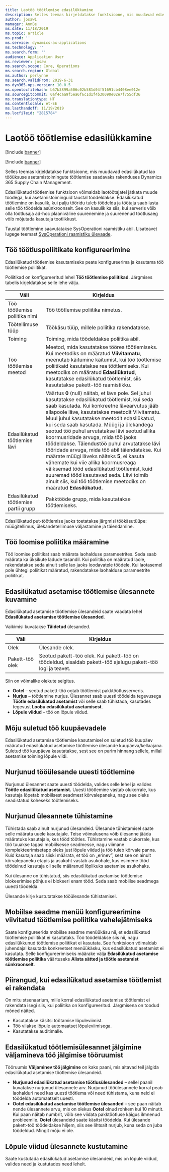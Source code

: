 ```yaml
---
title: Laotöö töötlemise edasilükkamine
description: Selles teemas kirjeldatakse funktsioone, mis muudavad edasilükatud lao tööüksuse toimingute töötlemise saadavaks rakenduses  Dynamics 365 Supply Chain Management.
author: josaw1
manager: AnnBe
ms.date: 11/18/2019
ms.topic: article
ms.prod: ''
ms.service: dynamics-ax-applications
ms.technology: ''
ms.search.form: ''
audience: Application User
ms.reviewer: josaw
ms.search.scope: Core, Operations
ms.search.region: Global
ms.author: perlynne
ms.search.validFrom: 2019-6-31
ms.dyn365.ops.version: 10.0.5
ms.openlocfilehash: b67b3899a506c02b581d04f51691cb4408ee012e
ms.sourcegitcommit: 0af4caa9f5ea6f6c1d1f4b30090e02e7f755df36
ms.translationtype: HT
ms.contentlocale: et-EE
ms.lasthandoff: 11/19/2019
ms.locfileid: "2815784"
---
```

# <a name="deferred-processing-of-warehouse-work"></a>Laotöö töötlemise edasilükkamine

[!include [banner](../includes/banner.md)]

[!include [banner](../includes/pivate-preview-banner.md)]

Selles teemas kirjeldatakse funktsioone, mis muudavad edasilükatud lao tööüksuse asetamistoimingute töötlemise saadavaks rakenduses Dynamics 365 Supply Chain Management.

Edasilükatud töötlemise funktsioon võimaldab laotöötajatel jätkata muude töödega, kui asetamistoiminguid taustal töödeldakse. Edasilükatud töötlemine on kasulik, kui palju tööridu tuleb töödelda ja töötaja saab lasta selle töö töödelda asünkroonselt. See on kasulik ka siis, kui serveris võib olla töötlusaja ad-hoc plaaniväline suurenemine ja suurenenud töötlusaeg võib mõjutada kasutaja tootlikkust.

Taustal töötlemine saavutatakse SysOperationi raamistiku abil. Lisateavet lugege teemast [SysOperationi raamistiku ülevaade](https://docs.microsoft.com/dynamicsax-2012/developer/sysoperation-framework-overview).

## <a name="configuring-the-work-processing-policies"></a>Töö töötluspoliitikate konfigureerimine

Edasilükatud töötlemise kasutamiseks peate konfigureerima ja kasutama töö töötlemise poliitikat.

Poliitikad on konfigureeritud lehel **Töö töötlemise poliitikad**. Järgmises tabelis kirjeldatakse selle lehe välju.

| Väli                           | Kirjeldus |
|---------------------------------|-------------|
| Töö töötlemise poliitika nimi     | Töö töötlemise poliitika nimetus. |
| Töötellimuse tüüp                 | Töökäsu tüüp, millele poliitika rakendatakse. |
| Toiming                       | Toiming, mida töödeldakse poliitika abil. |
| Töö töötlemise meetod          | Meetod, mida kasutatakse töörea töötlemiseks. Kui meetodiks on määratud **Viivitamatu**, meenutab käitumine käitumist, kui töö töötlemise poliitikaid kasutatakse rea töötlemiseks. Kui meetodiks on määratud **Edasilükatud**, kasutatakse edasilükatud töötlemist, siis kasutatakse pakett-töö raamistikku. |
| Edasilükatud töötlemise lävi   | Väärtus **0** (null) näitab, et läve pole. Sel juhul kasutatakse edasilükatud töötlemist, kui seda saab kasutada. Kui konkreetne lävearvutus jääb allapoole läve, kasutatakse meetodit Viivitamatu. Muul juhul kasutatakse meetodit edasilükatud, kui seda saab kasutada. Müügi ja ülekandega seotud töö puhul arvutatakse lävi seotud allika koormusridade arvuga, mida töö jaoks töödeldakse. Täiendustöö puhul arvutatakse lävi tööridade arvuga, mida töö abil täiendatakse. Kui määrate müügi läveks näiteks **5**, ei kasuta vähemate kui viie allika koormusreaga väiksemad tööd edasilükatud töötlemist, kuid suuremad tööd kasutavad seda. Lävi toimib ainult siis, kui töö töötlemise meetodiks on määratud **Edasilükatud.** |
| Edasilükatud töötlemise partii grupp |Pakktööde grupp, mida kasutatakse töötlemiseks. |

Edasilükatud put-töötlemise jaoks toetatakse järgmisi töökäsutüüpe: müügitellimus, ülekandetellimuse väljastamine ja täiendamine.

## <a name="assigning-the-work-creation-policy"></a>Töö loomise poliitika määramine

Töö loomise poliitikat saab määrata laohalduse parameetrites. Seda saab määrata ka üksikute ladude tasandil. Kui poliitika on määratud laole, rakendatakse seda ainult selle lao jaoks loodavatele töödele. Kui laotasemel pole ühtegi poliitikat määratud, rakendatakse laohalduse parameetrite poliitikat.

## <a name="viewing-the-deferred-put-processing-tasks"></a>Edasilükatud asetamise töötlemise ülesannete kuvamine

Edasilükatud asetamise töötlemise ülesandeid saate vaadata lehel **Edasilükatud asetamise töötlemise ülesanded**.

Vaikimisi kuvatakse **Täidetud** ülesanded.

| Väli            | Kirjeldus |
|------------------|-------------|
| Olek           | Ülesande olek. |
| Pakett-töö olek | Seotud pakett-töö olek. Kui pakett-töö on töödeldud, sisaldab pakett-töö ajalugu pakett-töö logi ja teavet. |

Siin on võimalike olekute selgitus.

- **Ootel** – seotud pakett-töö ootab töötlemist pakktöötlusserveris.
- **Nurjus** – töötlemine nurjus. Ülesannet saab uuesti töödelda tegevusega  **Töötle edasilükatud asetamist** või selle saab tühistada, kasutades tegevust **Loobu edasilükatud asetamisest**.
- **Lõpule viidud** – töö on lõpule viidud.

## <a name="impact-on-closed-work-dates"></a>Mõju suletud töö kuupäevadele

Edasilükatud asetamise töötlemise kasutamisel on suletud töö kuupäev määratud edasilükatud asetamise töötlemise ülesande kuupäeva/kellaajana. Suletud töö kuupäeva kasutatakse, sest see on parim hinnang sellele, millal asetamise toiming lõpule viidi.

## <a name="reprocessing-a-failed-task"></a>Nurjunud tööülesande uuesti töötlemine

Nurjunud ülesannet saate uuesti töödelda, valides selle lehel ja valides **Töötle edasilükatud asetamist.** Uuesti töötlemine vastab olukorrale, kus kasutaja lõpetab mobiilsest seadmest kõrvalepaneku, nagu see oleks seadistatud koheseks töötlemiseks.

## <a name="canceling-failed-tasks"></a>Nurjunud ülesannete tühistamine

Tühistada saab ainult nurjunud ülesandeid. Ülesande tühistamisel saate selle määrata uuele kasutajale. Teise võimalusena võib ülesanne jääda määratuks kasutajale, kes tööd töötles. Tühistamine vastab olukorrale, kus töö tuuakse tagasi mobiilsesse seadmesse, nagu viimane komplekteerimisetapp oleks just lõpule viidud ja töö tuleb kõrvale panna. Kuid kasutaja saab siiski määrata, et töö on „erinev”, sest see on ainult kõrvalepaneku etapis ja asukoht vastab asukohale, kus esimene tööd töödelnud kasutaja oli selle määranud lõplikuks asetamise asukohaks.

Kui ülesanne on tühistatud, siis edasilükatud asetamise töötlemise blokeerimise põhjus ei blokeeri enam tööd. Seda saab mobiilse seadmega uuesti töödelda.

Ülesande kirje kustutatakse tööülesande tühistamisel.

## <a name="configuring-the-mobile-device-menu-to-skip-the-deferred-processing-policy"></a>Mobiilse seadme menüü konfigureerimine viivitatud töötlemise poliitika vahelejätmiseks

Saate konfigureerida mobiilse seadme menüükäsu nii, et edasilükatud töötlemise poliitikat ei kasutataks. Töö töödeldakse siis nii, nagu edasilükkunud töötlemise poliitikat ei kasutata. See funktsioon võimaldab juhendajal kasutada konkreetset menüükäsku, kus edasilükatud asetamist ei kasutata. Selle konfigureerimiseks määrake välja **Edasilükatud asetamise töötlemise poliitika** väärtuseks **Alista sätted ja töötle asetamist sünkroonselt**. 

## <a name="restrictions-when-the-deferred-put-processing-isnt-applied"></a>Piirangud, kui edasilükatud asetamise töötlemist ei rakendata

On mitu stsenaarium, mille korral edasilükatud asetamise töötlemist ei rakendata isegi siis, kui poliitika on konfigureeritud. Järgmisena on toodud mõned näited.

- Kasutatakse käsitsi töötamise lõpuleviimist.
- Töö viiakse lõpule automaatset lõpuleviimisega.
- Kasutatakse auditimalle.


## <a name="monitoring-the-deferred-processing-tasks-from-the-outbound-work-monitoring-workspace"></a>Edasilükatud töötlemisülesannet jälgimine väljamineva töö jälgimise tööruumist

Tööruumis **Väljaminev töö jälgimine** on kaks paani, mis aitavad teil jälgida edasilükatud asetamise töötlemise ülesandeid.

- **Nurjunud edasilükatud asetamise töötlusülesanded** – sellel paanil kuvatakse nurjunud ülesannete arv. Nurjunud tööülesannete korral peab laohalduri need kas uuesti töötlema või need tühistama, kuna neid ei töödelda automaatselt uuesti.
- **Ootel edasilükatud asetamise töötlemise ülesanded** – see paan näitab nende ülesannete arvu, mis on olekus **Ootel** olnud rohkem kui 10 minutit. Kui paan näitab numbrit, võib see viidata pakktöötluse käigus ilmnenud probleemile. **Ootel** ülesandeid saate käsitsi töödelda. Kui ülesande pakett-töö töödeldakse hiljem, siis see lihtsalt nurjub, kuna seda on juba töödeldud. Mingit mõju ei ole.

## <a name="deleting-completed-tasks"></a>Lõpule viidud ülesannete kustutamine

Saate kustutada edasilükatud asetamise ülesandeid, mis on lõpule viidud, valides need ja kustutades need lehelt.

